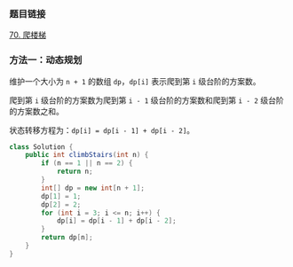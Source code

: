 ### 题目链接
[70. 爬楼梯](https://leetcode.cn/problems/climbing-stairs)

### 方法一：动态规划
维护一个大小为 `n + 1` 的数组 `dp`，`dp[i]` 表示爬到第 `i` 级台阶的方案数。

爬到第 `i` 级台阶的方案数为爬到第 `i - 1` 级台阶的方案数和爬到第 `i - 2` 级台阶的方案数之和。

状态转移方程为：`dp[i] = dp[i - 1] + dp[i - 2]`。

```Java
class Solution {
    public int climbStairs(int n) {
        if (n == 1 || n == 2) {
            return n;
        }
        int[] dp = new int[n + 1];
        dp[1] = 1;
        dp[2] = 2;
        for (int i = 3; i <= n; i++) {
            dp[i] = dp[i - 1] + dp[i - 2];
        }
        return dp[n];
    }
}
```